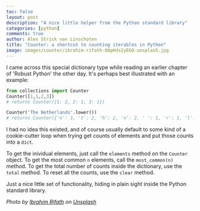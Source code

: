 ```yaml
---
toc: false
layout: post
description: "A nice little helper from the Python standard library"
categories: [python]
comments: true
author: Alex Strick van Linschoten
title: "Counter: a shortcut to counting iterables in Python"
image: images/counter/ibrahim-rifath-OApHds2yEGQ-unsplash.jpg
---
```


I came across this special dictionary type while reading an earlier chapter of 'Robust Python' the other day. It's perhaps best illustrated with an example:

```python
from collections import Counter
Counter([1,1,2,3])
# returns Counter({1: 2, 2: 1, 3: 1})

Counter('The Netherlands'.lower())
# returns Counter({'e': 3, 't': 2, 'h': 2, 'n': 2, ' ': 1, 'r': 1, 'l': 1, 'a': 1, 'd': 1, 's': 1})
```

I had no idea this existed, and of course usually default to some kind of a cookie-cutter loop when trying get counts of elements and put those counts into a `dict`.

To get the inividual elements, just call the `elements` method on the `Counter` object. To get the most common `n` elements, call the `most_common(n)` method. To get the total number of counts inside the dictionary, use the `total` method. To reset all the counts, use the `clear` method.

Just a nice little set of functionality, hiding in plain sight inside the Python standard library.

*Photo by <a href="https://unsplash.com/@photoripey?utm_source=unsplash&utm_medium=referral&utm_content=creditCopyText">Ibrahim Rifath</a> on <a href="https://unsplash.com/s/photos/count?utm_source=unsplash&utm_medium=referral&utm_content=creditCopyText">Unsplash</a>*